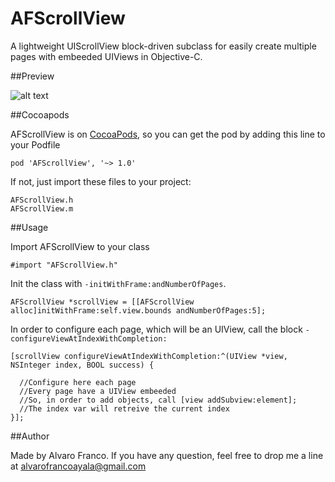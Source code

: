 AFScrollView
=======================

A lightweight UIScrollView block-driven subclass for easily create multiple pages with embeeded UIViews in Objective-C.

##Preview

![alt text](https://raw.github.com/AlvaroFranco/AFScrollView/master/preview.gif "Example")

##Cocoapods

AFScrollView is on [CocoaPods](http://cocoapods.org), so you can get the pod by adding this line to your Podfile

    pod 'AFScrollView', '~> 1.0'

If not, just import these files to your project:

    AFScrollView.h
    AFScrollView.m

##Usage

Import AFScrollView to your class

    #import "AFScrollView.h"

Init the class with ```-initWithFrame:andNumberOfPages```.

    AFScrollView *scrollView = [[AFScrollView alloc]initWithFrame:self.view.bounds andNumberOfPages:5];

In order to configure each page, which will be an UIView, call the block ```-configureViewAtIndexWithCompletion:```

    [scrollView configureViewAtIndexWithCompletion:^(UIView *view, NSInteger index, BOOL success) {

      //Configure here each page
      //Every page have a UIView embeeded
      //So, in order to add objects, call [view addSubview:element];
      //The index var will retreive the current index
    }];

##Author

Made by Alvaro Franco. If you have any question, feel free to drop me a line at [alvarofrancoayala@gmail.com](mailto:alvarofrancoayala@gmail.com)